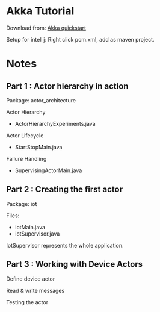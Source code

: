# Akka Tutorial
Download from: [Akka quickstart](https://developer.lightbend.com/start/?group=akka&project=akka-quickstart-java)

Setup for intellij:
Right click pom.xml, add as maven project.

# Notes
## Part 1 : Actor hierarchy in action
Package: actor_architecture

Actor Hierarchy
- ActorHierarchyExperiments.java

Actor Lifecycle
- StartStopMain.java

Failure Handling
- SupervisingActorMain.java

## Part 2 : Creating the first actor
Package: iot

Files:
- iotMain.java
- iotSupervisor.java

IotSupervisor represents the whole application.

## Part 3 : Working with Device Actors
Define device actor

Read & write messages

Testing the actor

